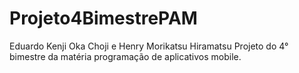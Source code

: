 # Projeto4BimestrePAM
Eduardo Kenji Oka Choji e Henry Morikatsu Hiramatsu
Projeto do 4° bimestre da matéria programação de aplicativos mobile.

